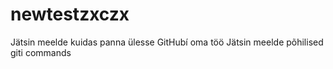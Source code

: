 # newtestzxczx
Jätsin meelde kuidas panna ülesse GitHubí oma töö
Jätsin meelde põhilised giti commands
